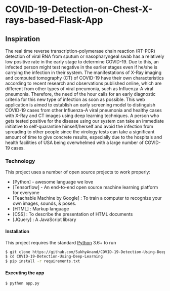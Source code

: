 # COVID-19-Detection-on-Chest-X-rays-based-Flask-App
 
 ## Inspiration
The real time reverse transcription-polymerase chain reaction (RT-PCR) detection of viral RNA from sputum or nasopharyngeal swab has a relatively low positive rate in the early stage to determine COVID-19. Due to this, an infected person might test negative in the earlier stages even if he/she is carrying the infection in their system. The manifestations of X-Ray imaging and computed tomography (CT) of COVID-19 have their own characteristics according to recent research and observations published online, which are different from other types of viral pneumonia, such as Influenza-A viral pneumonia. Therefore, the need of the hour calls for an early diagnostic criteria for this new type of infection as soon as possible. This web application is aimed to establish an early screening model to distinguish COVID-19 cases from other Influenza-A viral pneumonia and healthy cases with X-Ray and CT images using deep learning techniques.
A person who gets tested positive for the disease using our system can take an immediate initiative to self-quarantine himself/herself and avoid the infection from spreading to other people since the virology tests can take a significant amount of time to give concrete results, especially due to the hospitals and health facilities of USA being overwhelmed with a large number of COVID-19 cases.

### Technology

This project uses a number of open source projects to work properly:

* [Python] - awesome language we love
* [Tensorflow] - An end-to-end open source machine learning platform for everyone
* [Teachable Machine by Google] : To train a computer to recognize your own images, sounds, & poses.
* [HTML] : Markup language
* [CSS] : To describe the presentation of HTML documents
* [JQuery] : A JavaScript library


#### Installation

This project requires the standard [Python](https://www.python.org/) 3.6+ to run

```sh
$ git clone https://github.com/SukhyAnand/COVID-19-Detection-Using-Deep-Learning.git
$ cd COVID-19-Detection-Using-Deep-Learning
$ pip install -r requirements.txt
```

#### Executing the app

```
$ python app.py
```
